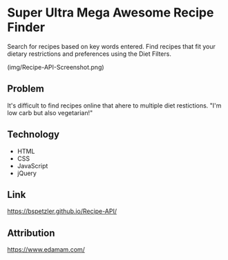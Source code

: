 <!-- # Super Ultra Mega Awesome Recipe Finder-->
# Super Ultra Mega Awesome Recipe Finder

Search for recipes based on key words entered.
Find recipes that fit your dietary restrictions and preferences using the Diet Filters.

(img/Recipe-API-Screenshot.png)

## Problem

It's difficult to find recipes online that ahere to multiple diet restictions. "I'm low carb but also vegetarian!"

## Technology

* HTML
* CSS
* JavaScript
* jQuery

## Link

https://bspetzler.github.io/Recipe-API/

## Attribution

https://www.edamam.com/